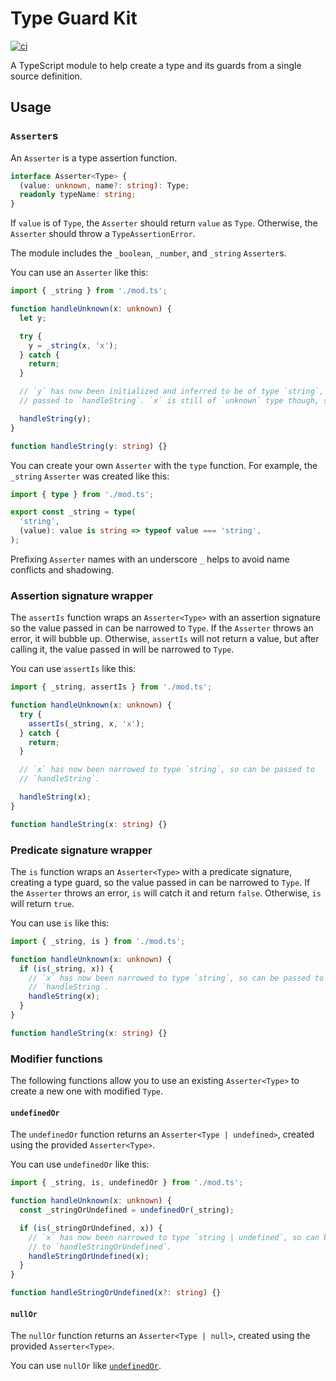 # Type Guard Kit

[![ci](https://github.com/antonebbage/typeguardkit/actions/workflows/ci.yml/badge.svg)](https://github.com/antonebbage/typeguardkit/actions/workflows/ci.yml)

A TypeScript module to help create a type and its guards from a single source
definition.

## Usage

### `Asserter`s

An `Asserter` is a type assertion function.

```ts
interface Asserter<Type> {
  (value: unknown, name?: string): Type;
  readonly typeName: string;
}
```

If `value` is of `Type`, the `Asserter` should return `value` as `Type`.
Otherwise, the `Asserter` should throw a `TypeAssertionError`.

The module includes the `_boolean`, `_number`, and `_string` `Asserter`s.

You can use an `Asserter` like this:

```ts
import { _string } from './mod.ts';

function handleUnknown(x: unknown) {
  let y;

  try {
    y = _string(x, 'x');
  } catch {
    return;
  }

  // `y` has now been initialized and inferred to be of type `string`, so can be
  // passed to `handleString`. `x` is still of `unknown` type though, so cannot.

  handleString(y);
}

function handleString(y: string) {}
```

You can create your own `Asserter` with the `type` function. For example, the
`_string` `Asserter` was created like this:

```ts
import { type } from './mod.ts';

export const _string = type(
  'string',
  (value): value is string => typeof value === 'string',
);
```

Prefixing `Asserter` names with an underscore `_` helps to avoid name conflicts
and shadowing.

### Assertion signature wrapper

The `assertIs` function wraps an `Asserter<Type>` with an assertion signature so
the value passed in can be narrowed to `Type`. If the `Asserter` throws an
error, it will bubble up. Otherwise, `assertIs` will not return a value, but
after calling it, the value passed in will be narrowed to `Type`.

You can use `assertIs` like this:

```ts
import { _string, assertIs } from './mod.ts';

function handleUnknown(x: unknown) {
  try {
    assertIs(_string, x, 'x');
  } catch {
    return;
  }

  // `x` has now been narrowed to type `string`, so can be passed to
  // `handleString`.

  handleString(x);
}

function handleString(x: string) {}
```

### Predicate signature wrapper

The `is` function wraps an `Asserter<Type>` with a predicate signature, creating
a type guard, so the value passed in can be narrowed to `Type`. If the
`Asserter` throws an error, `is` will catch it and return `false`. Otherwise,
`is` will return `true`.

You can use `is` like this:

```ts
import { _string, is } from './mod.ts';

function handleUnknown(x: unknown) {
  if (is(_string, x)) {
    // `x` has now been narrowed to type `string`, so can be passed to
    // `handleString`.
    handleString(x);
  }
}

function handleString(x: string) {}
```

### Modifier functions

The following functions allow you to use an existing `Asserter<Type>` to create
a new one with modified `Type`.

#### `undefinedOr`

The `undefinedOr` function returns an `Asserter<Type | undefined>`, created
using the provided `Asserter<Type>`.

You can use `undefinedOr` like this:

```ts
import { _string, is, undefinedOr } from './mod.ts';

function handleUnknown(x: unknown) {
  const _stringOrUndefined = undefinedOr(_string);

  if (is(_stringOrUndefined, x)) {
    // `x` has now been narrowed to type `string | undefined`, so can be passed
    // to `handleStringOrUndefined`.
    handleStringOrUndefined(x);
  }
}

function handleStringOrUndefined(x?: string) {}
```

#### `nullOr`

The `nullOr` function returns an `Asserter<Type | null>`, created using the
provided `Asserter<Type>`.

You can use `nullOr` like [`undefinedOr`](#undefinedor).
